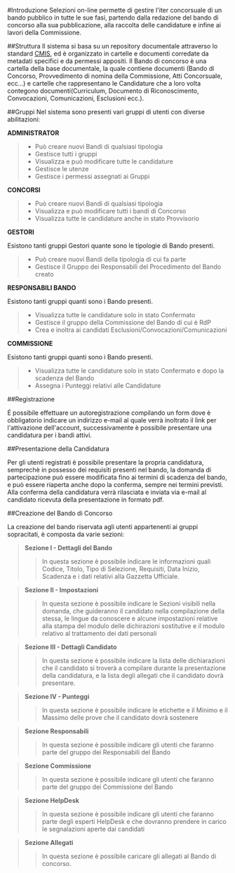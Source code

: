 #Introduzione
Selezioni on-line permette di gestire l'iter concorsuale di un bando pubblico in tutte le sue fasi,
partendo dalla redazione del bando di concorso alla sua pubblicazione, alla raccolta delle candidature e infine 
ai lavori della Commissione.

##Struttura
Il sistema si basa su un repository documentale attraverso lo standard [CMIS](https://en.wikipedia.org/wiki/Content_Management_Interoperability_Services), ed è organizzato
in cartelle e documenti corredate da metadati specifici e da permessi appositi.
Il Bando di concorso è una cartella della base documentale, la quale contiene documenti (Bando di Concorso, Provvedimento di nomina della Commissione, Atti Concorsuale, ecc...) e cartelle 
che rappresentano le Candidature che a loro volta contegono documenti(Curriculum, Documento di Riconoscimento, Convocazioni, Comunicazioni, Esclusioni ecc.).

##Gruppi
Nel sistema sono presenti vari gruppi di utenti con diverse abilitazioni:

**ADMINISTRATOR**
> * Può creare nuovi Bandi di qualsiasi tipologia 
> * Gestisce tutti i gruppi
> * Visualizza e può modificare tutte le candidature
> * Gestisce le utenze
> * Gestisce i permessi assegnati ai Gruppi

**CONCORSI**
> * Può creare nuovi Bandi di qualsiasi tipologia 
> * Visualizza e può modificare tutti i bandi di Concorso
> * Visualizza tutte le candidature anche in stato Provvisorio

**GESTORI**

Esistono tanti gruppi Gestori quante sono le tipologie di Bando presenti.
> * Può creare nuovi Bandi della tipologia di cui fa parte 
> * Gestisce il Gruppo dei Responsabili del Procedimento del Bando creato

**RESPONSABILI BANDO**

Esistono tanti gruppi quanti sono i Bando presenti.
> * Visualizza tutte le candidature solo in stato Confermato
> * Gestisce il gruppo della Commissione del Bando di cui è RdP
> * Crea e inoltra ai candidati Esclusioni/Convocazioni/Comunicazioni


**COMMISSIONE**

Esistono tanti gruppi quanti sono i Bando presenti.
> * Visualizza tutte le candidature solo in stato Confermato e dopo la scadenza del Bando
> * Assegna i Punteggi relativi alle Candidature

##Registrazione

É possibile effettuare un autoregistrazione compilando un form dove è obbligatorio indicare un indirizzo e-mail al quale
verrà inoltrato il link per l'attivazione dell'account, successivamente è possibile presentare una candidatura per i bandi attivi.

##Presentazione della Candidatura

Per gli utenti registrati è possibile presentare la propria candidatura, semprechè in possesso dei requisiti presenti
nel bando, la domanda di partecipazione può essere modificata fino ai termini di scadenza del bando, e può essere riaperta
anche dopo la conferma, sempre nei termini previsti. Alla conferma della candidatura verrà rilasciata e inviata via e-mail
al candidato ricevuta della presentazione in formato pdf.

##Creazione del Bando di Concorso

La creazione del bando riservata agli utenti appartenenti ai gruppi sopracitati, è composta da varie sezioni:

> **Sezione I - Dettagli del Bando**
> > In questa sezione è possibile indicare le informazioni quali Codice, Titolo, Tipo di Selezione, Requisiti, Data Inizio, Scadenza e i dati relativi alla Gazzetta Ufficiale.

> **Sezione II - Impostazioni**
> > In questa sezione è possibile indicare le Sezioni visibili nella domanda, che guideranno il candidato nella compilazione della stessa, le lingue da conoscere e alcune impostazioni relative alla stampa del modulo delle dichirazioni sostitutive e il modulo relativo al trattamento dei dati personali

> **Sezione III - Dettagli Candidato**
> > In questa sezione è possibile indicare la lista delle dichiarazioni che il candidato si troverà a compilare durante la presentazione della candidatura, e la lista degli allegati che il candidato dovrà presentare.

> **Sezione IV - Punteggi**
> > In questa sezione è possibile indicare le etichette e il Minimo e il Massimo delle prove che il candidato dovrà sostenere

> **Sezione Responsabili**
> > In questa sezione è possibile indicare gli utenti che faranno parte del gruppo dei Responsabili del Bando

> **Sezione Commissione**
> > In questa sezione è possibile indicare gli utenti che faranno parte del gruppo dei Commissione del Bando

> **Sezione HelpDesk**
> > In questa sezione è possibile indicare gli utenti che faranno parte degli esperti HelpDesk e che dovranno prendere in carico le segnalazioni aperte dai candidati

> **Sezione Allegati**
> > In questa sezione è possibile caricare gli allegati al Bando di concorso.

